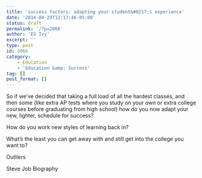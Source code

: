 ```yaml
---
title: 'success factors: adapting your student&#8217;s experience'
date: '2014-04-29T12:17:46-05:00'
status: draft
permalink: '/?p=2066'
author: 'ES Ivy'
excerpt: ''
type: post
id: 2066
category:
    - Education
    - 'Education &amp; Success'
tag: []
post_format: []
---
```

So if we’ve decided that taking a full load of all the hardest classes, and then some (like extra AP tests where you study on your own or extra college courses before graduating from high school) how do you now adapt your new, lighter, schedule for success?

How do you work new styles of learning back in?

What’s the least you can get away with and still get into the college you want to?

Outliers

Steve Job Biography